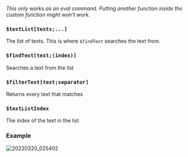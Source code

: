 *This only works as an eval command. Putting another function inside the custom function might won't work.*

### `$textList[texts;...]`
The list of texts. This is where `$findText` searches the text from.

### `$findText[text;(index)]`
Searches a text from the list

### `$filterText[text;separator]`
Returns every text that matches

### `$textListIndex`
The index of the text in the list

### Example
![20220320_025402](https://user-images.githubusercontent.com/98183987/159134745-ae69623e-d0e7-4585-b5c2-4bdaaba640d3.jpg)

